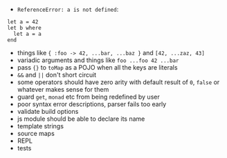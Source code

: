 - `ReferenceError: a is not defined`:
```
let a = 42
let b where
  let a = a
end
```
- things like `{ :foo -> 42, ...bar, ...baz }` and `[42, ...zaz, 43]`
- variadic arguments and things like `foo ...foo 42 ...bar`
- pass `{}` to `toMap` as a POJO when all the keys are literals
- `&&` and `||` don't short circuit
- some operators should have zero arity with default result of `0`, `false` or whatever makes sense for them
- guard `get`, `monad` etc from being redefined by user
- poor syntax error descriptions, parser fails too early
- validate build options
- js module should be able to declare its name
- template strings
- source maps
- REPL
- tests
